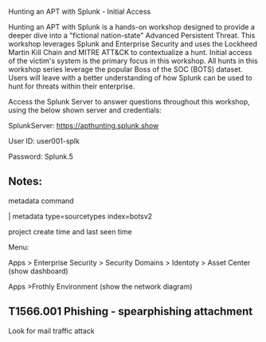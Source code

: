 
Hunting an APT with Splunk - Initial Access

Hunting an APT with Splunk is a hands-on workshop designed to provide a deeper dive into a "fictional nation-state" Advanced Persistent Threat. This workshop leverages Splunk and Enterprise Security and uses the Lockheed Martin Kill Chain and MITRE ATT&CK to contextualize a hunt. Initial access of the victim's system is the primary focus in this workshop. All hunts in this workshop series leverage the popular Boss of the SOC (BOTS) dataset. Users will leave with a better understanding of how Splunk can be used to hunt for threats within their enterprise.


Access the Splunk Server to answer questions throughout this workshop, using the below shown server and credentials:

SplunkServer: https://apthunting.splunk.show

User ID: user001-splk

Password: Splunk.5

<h2>Notes:</h2>

metadata command

| metadata type=sourcetypes index=botsv2

project create time and last seen time

Menu: 

Apps > Enterprise Security > Security Domains > Identoty > Asset Center (show dashboard)

Apps >Frothly Environment (show the network diagram)

<h2>T1566.001 Phishing - spearphishing attachment</h2>

Look for mail traffic attack


